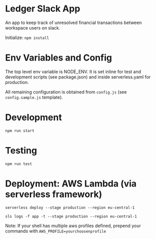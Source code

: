 # Ledger Slack App

An app to keep track of unresolved financial transactions between workspace users on slack.

Initialize: `npm install`


# Env Variables and Config

The top level env variable is NODE_ENV. It is set inline for test and development scripts (see package.json) and inside serverless.yaml for production.

All remaining configuration is obtained from `config.js` (see `config.sample.js` template).


# Development

`npm run start`


# Testing

`npm run test`


# Deployment: AWS Lambda (via serverless framework)

```
serverless deploy --stage production --region eu-central-1
```

```
sls logs -f app -t --stage production --region eu-central-1
```

Note: If your shell has multiple aws profiles defined, prepend your commands with `AWS_PROFILE=yourchoosenprofile`
